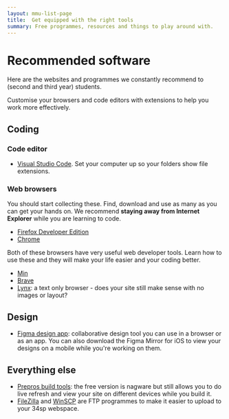 ```yaml
---
layout: mmu-list-page
title:  Get equipped with the right tools
summary: Free programmes, resources and things to play around with.
---
```


# Recommended software

Here are the websites and programmes we constantly recommend to (second and third year) students.

Customise your browsers and code editors with extensions to help you work more effectively.

## Coding

### Code editor

* [Visual Studio Code](https://code.visualstudio.com/). Set your computer up so your folders show file extensions.
 
### Web browsers

You should start collecting these. Find, download and use as many as you can get your hands on. We recommend **staying away from Internet Explorer** while you are learning to code. 

* [Firefox Developer Edition](https://www.mozilla.org/en-GB/firefox/developer/)
* [Chrome](https://www.google.com/chrome/)

Both of these browsers have very useful web developer tools. Learn how to use these and they will make your life easier and your coding better.

* [Min](https://minbrowser.github.io/min/)
* [Brave](https://brave.com/)
* [Lynx](https://lynx.browser.org/): a text only browser - does your site still make sense with no images or layout?

## Design

* [Figma design app](https://www.figma.com/): collaborative design tool you can use in a browser or as an app. You can also download the Figma Mirror for iOS to view your designs on a mobile while you're working on them.

## Everything else
* [Prepros build tools](https://prepros.io/):  the free version is nagware but still allows you to do live refresh and view your site on different devices while you build it.
* [FileZilla](https://filezilla-project.org/) and [WinSCP](https://winscp.net/eng/download.php) are FTP programmes to make it easier to upload to your 34sp webspace.
